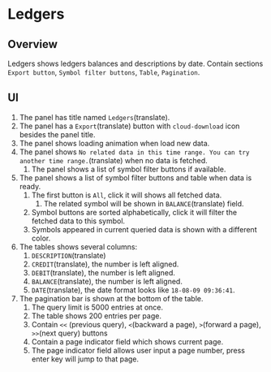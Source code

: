 # Ledgers

## Overview

Ledgers shows ledgers balances and descriptions by date. Contain sections `Export button`, `Symbol filter buttons`, `Table`, `Pagination`.

## UI

1. The panel has title named `Ledgers`(translate).
1. The panel has a `Export`(translate) button with `cloud-download` icon besides the panel title.
1. The panel shows loading animation when load new data.
1. The panel shows `No related data in this time range. You can try another time range.`(translate) when no data is fetched.
    1. The panel shows a list of symbol filter buttons if available.
1. The panel shows a list of symbol filter buttons and table when data is ready.
    1. The first button is `All`, click it will shows all fetched data.
        1. The related symbol will be shown in `BALANCE`(translate) field.
    1. Symbol buttons are sorted alphabetically, click it will filter the fetched data to this symbol.
    1. Symbols appeared in current queried data is shown with a different color.
1. The tables shows several columns:
    1. `DESCRIPTION`(translate)
    1. `CREDIT`(translate), the number is left aligned.
    1. `DEBIT`(translate), the number is left aligned.
    1. `BALANCE`(translate), the number is left aligned.
    1. `DATE`(translate), the date format looks like `18-08-09 09:36:41`.
1. The pagination bar is shown at the bottom of the table.
    1. The query limit is 5000 entries at once.
    1. The table shows 200 entries per page.
    1. Contain `<<` (previous query), `<`(backward a page), `>`(forward a page), `>>`(next query) buttons
    1. Contain a page indicator field which shows current page.
    1. The page indicator field allows user input a page number, press enter key will jump to that  page.
